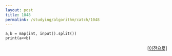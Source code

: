 ```yaml
---
layout: post
title: 1048
permalink: /studying/algorithm/catch/1048
---
```


```
a,b = map(int, input().split())
print(a<<b)

```
  
    
    
<div style="text-align: right"> <a href = 'https://namhyo01.github.io/studying/algorithm/catch'> [이전으로] </a> </div>
